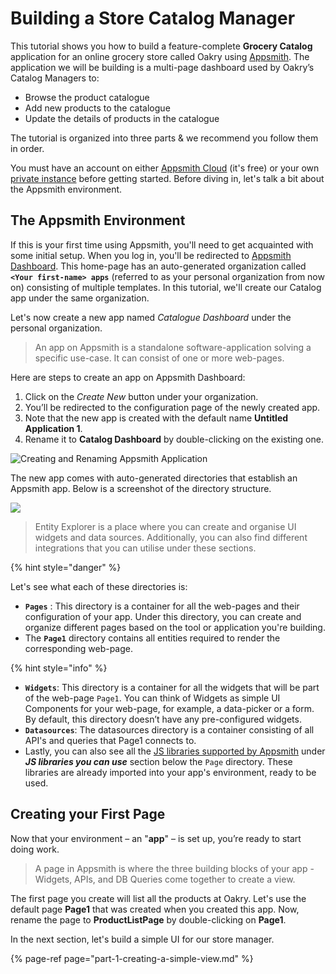 # Building a Store Catalog Manager

This tutorial shows you how to build a feature-complete **Grocery Catalog** application for an online grocery store called Oakry using [Appsmith](https://app.appsmith.com/). The application we will be building is a multi-page dashboard used by Oakry’s Catalog Managers to:

* Browse the product catalogue
* Add new products to the catalogue
* Update the details of products in the catalogue

The tutorial is organized into three parts & we recommend you follow them in order.

You must have an account on either [Appsmith Cloud](https://docs.appsmith.com/quick-start#appsmith-cloud) \(it's free\) or your own[ private instance](https://github.com/appsmithorg/appsmith-docs/tree/513dcc1343d19df8dfccfc25ed99b53cd245da19/tutorials/setup/README.md) before getting started. Before diving in, let's talk a bit about the Appsmith environment.

## The Appsmith Environment

If this is your first time using Appsmith, you'll need to get acquainted with some initial setup. When you log in, you'll be redirected to [Appsmith Dashboard](https://app.appsmith.com/applications). This home-page has an auto-generated organization called **`<Your first-name> apps`** \(referred to as your personal organization from now on\) consisting of multiple templates. In this tutorial, we'll create our Catalog app under the same organization.

Let's now create a new app named _Catalogue Dashboard_ under the personal organization.

> An app on Appsmith is a standalone software-application solving a specific use-case. It can consist of one or more web-pages.

Here are steps to create an app on Appsmith Dashboard:

1. Click on the _Create New_ button under your organization.
2. You’ll be redirected to the configuration page of the newly created app.
3. Note that the new app is created with the default name **Untitled Application 1**.
4. Rename it to **Catalog Dashboard** by double-clicking on the existing one.

![Creating and Renaming Appsmith Application](https://lh3.googleusercontent.com/uTBER5l7d5mpWZ_PlFZMfnezoyS2B7mS3eQE91SuxhQKAE1zngWSlXQZIBtKV536Hr3lHM0j7E9ohmDOFq4EIILhrndO178PFeGgw0zplCEiXewAzrQQO5Lyt4NpZMAdlI0TngaW)

The new app comes with auto-generated directories that establish an Appsmith app. Below is a screenshot of the directory structure.

![](https://lh3.googleusercontent.com/mIIYBrTl38OXm9gDaOQIlG-7PsCJBhBcmJmg3iJPheczmdCb_4sFZarfG_zhLko-9A1tqGfj5X4huj3Hx6uixGYRBXlKr-nCA-VD44CbY0l6uI_-evHvQ4udOe7N9uAFRjUZuL2h)

> Entity Explorer is a place where you can create and organise UI widgets and data sources. Additionally, you can also find different integrations that you can utilise under these sections.

{% hint style="danger" %}

Let's see what each of these directories is:

* **`Pages`** : This directory is a container for all the web-pages and their configuration of your app. Under this directory, you can create and organize different pages based on the tool or application you're building.
* The **`Page1`** directory contains all entities required to render the corresponding web-page.

{% hint style="info" %}

* **`Widgets`**: This directory is a container for all the widgets that will be part of the web-page `Page1`. You can think of Widgets as simple UI Components for your web-page, for example, a data-picker or a form. By default, this directory doesn’t have any pre-configured widgets.
* **`Datasources`**: The datasources directory is a container consisting of all API's and queries that Page1 connects to.
* Lastly, you can also see all the [JS libraries supported by Appsmith](https://docs.appsmith.com/core-concepts/connecting-ui-and-logic/working-with-js-libraries#included-js-libraries) under _**JS libraries you can use**_ section below the `Page` directory. These libraries are already imported into your app's environment, ready to be used.

## Creating your First Page

Now that your environment – an "**app**" – is set up, you’re ready to start doing work.

> A page in Appsmith is where the three building blocks of your app - Widgets, APIs, and DB Queries come together to create a view.

The first page you create will list all the products at Oakry. Let's use the default page **Page1** that was created when you created this app. Now, rename the page to **ProductListPage** by double-clicking on **Page1**.

In the next section, let's build a simple UI for our store manager.

{% page-ref page="part-1-creating-a-simple-view.md" %}

